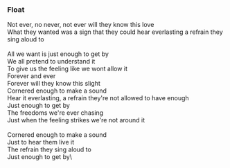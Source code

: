 ### Float

Not ever, no never, not ever will they know this love\
What they wanted was a sign that they could hear everlasting a refrain they sing aloud to\
\
All we want is just enough to get by\
We all pretend to understand it\
To give us the feeling like we wont allow it\
Forever and ever\
Forever will they know this slight\
Cornered enough to make a sound\
Hear it everlasting, a refrain they're not allowed to have enough\
Just enough to get by\
The freedoms we're ever chasing\
Just when the feeling strikes we're not around it\
\
Cornered enough to make a sound\
Just to hear them live it\
The refrain they sing aloud to\
Just enough to get by\
